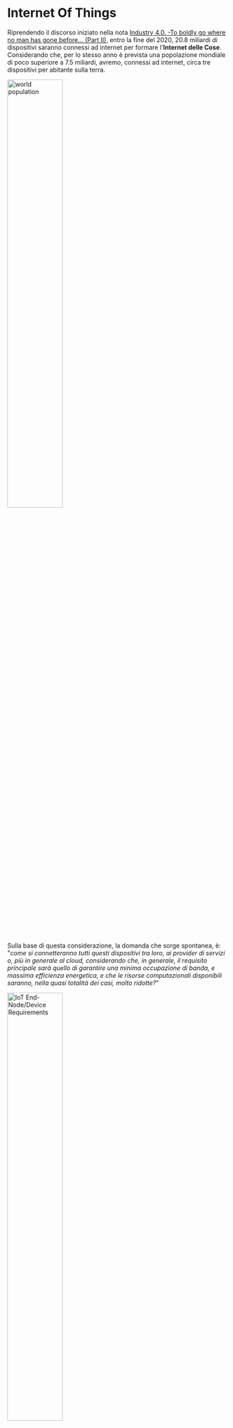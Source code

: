 # Internet Of Things #
  
Riprendendo il discorso iniziato nella nota [Industry 4.0. -To boldly go where no man has gone before... (Part II)](https://maurizioattanasi.blogspot.it/2016/09/industry-40-to-boldly-go-where-no-man_6.html), entro la fine del 2020, 20.8 miliardi di dispositivi saranno connessi ad internet per formare l'**Internet delle Cose**. Considerando che, per lo stesso anno è prevista una popolazione mondiale di poco superiore a 7.5 miliardi, avremo, connessi ad internet, circa tre dispositivi per abitante sulla terra.  

<img src="https://github.com/alien70/InterntOfThings/blob/master/images/worldpop.png?raw=true" width="50%" alt="world population">

Sulla base di questa considerazione, la domanda che sorge spontanea, è: "*come si connetteranno tutti questi dispositivi tra loro, ai provider di servizi o, più in generale al cloud, considerando che, in generale, il requisito principale sarà quello di garantire una minima occupazione di banda, e massima efficienza energetica, e che le risorse computazionali disponibili saranno, nella quasi totalità dei casi, molto ridotte?*"

<img src="https://github.com/alien70/InterntOfThings/blob/master/images/0915_SiLabs_Table2.gif?raw=true" width="50%" alt="IoT End-Node/Device Requirements">  

*fonte [Electronic Design](http://electronicdesign.com/)*  

Tra i diversi protocolli che soddisfano le specifiche definite nella tabella di sopra, citiamo quelli maggiormente in uso per l'implemetazione della comunicazione **M2M**:
* **[MQTT](https://github.com/alien70/InternetOfThings/tree/master/mqtt)**;
* **CoAP**;
* **AMQP** 
